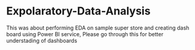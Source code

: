 # Expolaratory-Data-Analysis
This was about performing EDA on sample super store and creating dash board using Power BI service, Please go through this for better understading of dashboards
